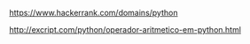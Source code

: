 https://www.hackerrank.com/domains/python

http://excript.com/python/operador-aritmetico-em-python.html

